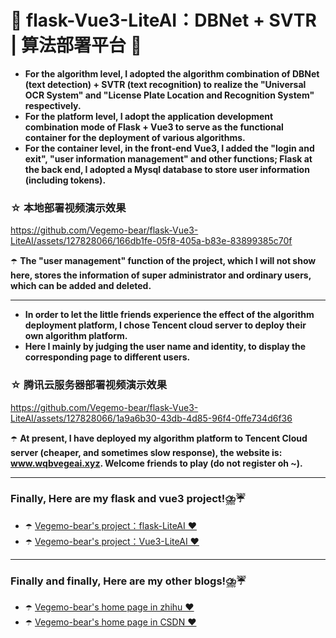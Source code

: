 # 🌱 flask-Vue3-LiteAI：DBNet + SVTR | 算法部署平台 🌱
- **For the algorithm level, I adopted the algorithm combination of DBNet (text detection) + SVTR (text recognition) to realize the "Universal OCR System" and "License Plate Location and Recognition System" respectively.** <br>
- **For the platform level, I adopt the application development combination mode of Flask + Vue3 to serve as the functional container for the deployment of various algorithms.**<br>
- **For the container level, in the front-end Vue3, I added the "login and exit", "user information management" and other functions; Flask at the back end, I adopted a Mysql database to store user information (including tokens).**<br>

### ☆  本地部署视频演示效果 <br>
https://github.com/Vegemo-bear/flask-Vue3-LiteAI/assets/127828066/166db1fe-05f8-405a-b83e-83899385c70f

☂️ **The "user management" function of the project, which I will not show here, stores the information of super administrator and ordinary users, which can be added and deleted.**<br>

---
- **In order to let the little friends experience the effect of the algorithm deployment platform, I chose Tencent cloud server to deploy their own algorithm platform.** <br>
- **Here I mainly by judging the user name and identity, to display the corresponding page to different users.** 

### ☆  腾讯云服务器部署视频演示效果 <br>
https://github.com/Vegemo-bear/flask-Vue3-LiteAI/assets/127828066/1a9a6b30-43db-4d85-96f4-0ffe734d6f36

☂️ **At present, I have deployed my algorithm platform to Tencent Cloud server (cheaper, and sometimes slow response), the website is: www.wqbvegeai.xyz. Welcome friends to play (do not register oh ~).**<br>

---
### Finally, Here are my flask and vue3 project!⛈️☔
- ☂️ [Vegemo-bear's project：flask-LiteAI ‍❤️‍](https://github.com/Vegemo-bear/flask-LiteAI)
- ☂️ [Vegemo-bear's project：Vue3-LiteAI ‍❤️‍](https://github.com/Vegemo-bear/Vue3-LiteAI)

---
### Finally and finally, Here are my other blogs!⛈️☔
- ☂️ [Vegemo-bear's home page in zhihu ‍❤️‍](https://www.zhihu.com/people/ming-yue-yi-jiu-63/posts)
- ☂️ [Vegemo-bear's home page in CSDN ‍❤️‍](https://blog.csdn.net/Moon_Remain_?type=blog)
